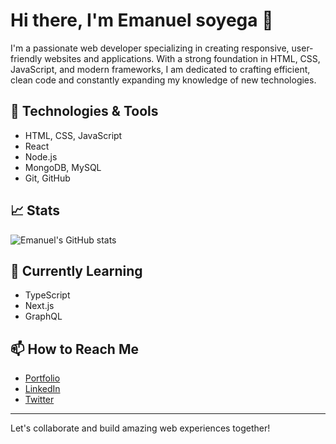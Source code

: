 # Hi there, I'm Emanuel soyega 👋

I'm a passionate web developer specializing in creating responsive, user-friendly websites and applications. With a strong foundation in HTML, CSS, JavaScript, and modern frameworks, I am dedicated to crafting efficient, clean code and constantly expanding my knowledge of new technologies.

## 🔧 Technologies & Tools

- HTML, CSS, JavaScript
- React
- Node.js
- MongoDB, MySQL
- Git, GitHub

## 📈 Stats

![Emanuel's GitHub stats](https://github-readme-stats.vercel.app/api?username=Soueg&show_icons=true&theme=radical)

## 🌱 Currently Learning

- TypeScript
- Next.js
- GraphQL

## 📫 How to Reach Me

- [Portfolio](https://yourportfolio.com)
- [LinkedIn](https://www.linkedin.com/in/emanuel-charles-369350254
)
-  [Twitter](https://twitter.com/soyega13054?s=21)

---

Let's collaborate and build amazing web experiences together!
